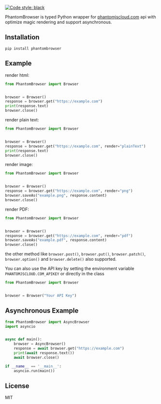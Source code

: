 [![Code style: black](https://img.shields.io/badge/code%20style-black-000000.svg)](https://github.com/psf/black)

PhantomBrowser is typed Python wrapper for [phantomjscloud.com](https://phantomjscloud.com) api with optimize magic rendering and support asynchronous.

## Installation

```
pip install phantombrowser
```

## Example

render html:

```python
from PhantomBrowser import Browser


browser = Browser()
response = browser.get("https://example.com")
print(response.text)
browser.close()
```

render plain text:
```python
from PhantomBrowser import Browser


browser = Browser()
response = browser.get("https://example.com", render="plainText")
print(response.text)
browser.close()
```

render image:
```python
from PhantomBrowser import Browser


browser = Browser()
response = browser.get("https://example.com", render="png")
browser.saveAs("example.png", response.content)
browser.close()
```

render PDF:
```python
from PhantomBrowser import Browser


browser = Browser()
response = browser.get("https://example.com", render="pdf")
browser.saveAs("example.pdf", response.content)
browser.close()
```

the other method like `browser.post()`, `browser.put()`, `browser.patch()`, `browser.option()` and `browser.delete()` also supported.

You can also use the API key by setting the environment variable `PHANTOMJSCLOUD.COM_APIKEY` or directly in the class
```python
from PhantomBrowser import Browser


browser = Browser("Your API Key")
```

## Asynchronous Example

```python
from PhantomBrowser import AsyncBrowser
import asyncio


async def main():
    browser = AsyncBrowser()
    response = await browser.get("https://example.com")
    print(await response.text())
    await browser.close()

if __name__ == '__main__':
    asyncio.run(main())
```

## License

MIT
